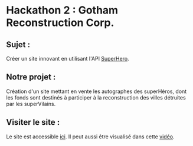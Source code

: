 # Hackathon 2 : Gotham Reconstruction Corp.

## Sujet :
Créer un site innovant en utilisant l'API [SuperHero](https://superheroapi.com/).

## Notre projet :
Création d'un site mettant en vente les autographes des superHéros, dont les fonds sont destinés à participer à la reconstruction des villes détruites par les superVilains.

## Visiter le site :
Le site est accessible [ici](https://thegothamreconstructioncorporation.000webhostapp.com/).
Il peut aussi être visualisé dans cette [vidéo](https://www.loom.com/share/02a9bd1f0f934e9d841093d42ebd0aad).
